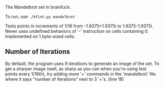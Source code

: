 The Mandelbrot set in brainfuck.

To run, use `./bfint.py mandelbrot`

Tests points in increments of 1/16 from -1.9375+1.9375i to 1.9375-1.9375i.
Never uses undefined behaviors of '-' instruction on cells containing 0.
Implemented on 1 byte-sized cells.

Number of Iterations
--------------------
By default, the program uses 9 iterations to generate an image of the set.
To get a sharper image (well, as sharp as you can when you're using 
test points every 1/16th), try adding more '+' commands in the 'mandelbrot'
file where it says "number of iterations" next to 3 '+'s. (line 18)
